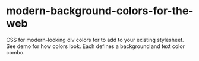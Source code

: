 # modern-background-colors-for-the-web
CSS for modern-looking div colors for to add to your existing stylesheet. See demo for how colors look. Each defines a background and text color combo.
